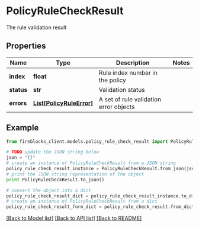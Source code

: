 # PolicyRuleCheckResult

The rule validation result

## Properties
Name | Type | Description | Notes
------------ | ------------- | ------------- | -------------
**index** | **float** | Rule index number in the policy | 
**status** | **str** | Validation status | 
**errors** | [**List[PolicyRuleError]**](PolicyRuleError.md) | A set of rule validation error objects | 

## Example

```python
from fireblocks_client.models.policy_rule_check_result import PolicyRuleCheckResult

# TODO update the JSON string below
json = "{}"
# create an instance of PolicyRuleCheckResult from a JSON string
policy_rule_check_result_instance = PolicyRuleCheckResult.from_json(json)
# print the JSON string representation of the object
print PolicyRuleCheckResult.to_json()

# convert the object into a dict
policy_rule_check_result_dict = policy_rule_check_result_instance.to_dict()
# create an instance of PolicyRuleCheckResult from a dict
policy_rule_check_result_form_dict = policy_rule_check_result.from_dict(policy_rule_check_result_dict)
```
[[Back to Model list]](../README.md#documentation-for-models) [[Back to API list]](../README.md#documentation-for-api-endpoints) [[Back to README]](../README.md)


